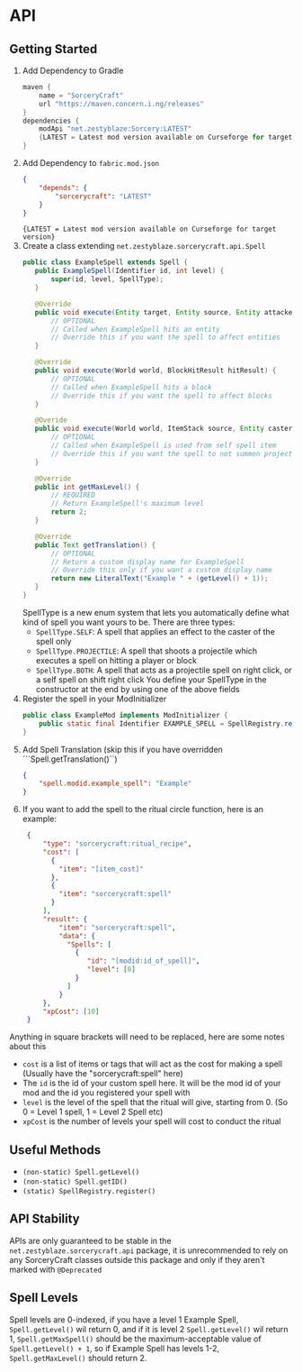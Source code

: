 # API

## Getting Started
1. Add Dependency to Gradle
    ```gradle
    maven {
        name = "SorceryCraft"
        url "https://maven.concern.i.ng/releases"
    }
    dependencies {
        modApi "net.zestyblaze:Sorcery:LATEST"
        {LATEST = Latest mod version available on Curseforge for target version}
    }
    ```
2. Add Dependency to ```fabric.mod.json```
    ```json
    {
        "depends": {
            "sorcerycraft": "LATEST"
        }
    }
    ```
   `{LATEST = Latest mod version available on Curseforge for target version}`
3. Create a class extending ```net.zestyblaze.sorcerycraft.api.Spell```
    ```java
    public class ExampleSpell extends Spell {
       public ExampleSpell(Identifier id, int level) {
           super(id, level, SpellType);
       }

       @Override
       public void execute(Entity target, Entity source, Entity attacker) {
           // OPTIONAL
           // Called when ExampleSpell hits an entity
           // Override this if you want the spell to affect entities
       }

       @Override
       public void execute(World world, BlockHitResult hitResult) {
           // OPTIONAL
           // Called when ExampleSpell hits a block
           // Override this if you want the spell to affect blocks
       }
   
       @Overide
       public void execute(World world, ItemStack source, Entity caster) {
           // OPTIONAL
           // Called when ExampleSpell is used from self spell item
           // Override this if you want the spell to not summon projectile and only be used on caster
       }    

       @Override
       public int getMaxLevel() {
           // REQUIRED
           // Return ExampleSpell's maximum level
           return 2;
       }

       @Override
       public Text getTranslation() {
           // OPTIONAL
           // Return a custom display name for ExampleSpell
           // Override this only if you want a custom display name
           return new LiteralText("Example " + (getLevel() + 1));
       }
    }
    ```
   SpellType is a new enum system that lets you automatically define what kind of spell you want yours to be. There are three types:
   - `SpellType.SELF`: A spell that applies an effect to the caster of the spell only
   - `SpellType.PROJECTILE`: A spell that shoots a projectile which executes a spell on hitting a player or block
   - `SpellType.BOTH`: A spell that acts as a projectile spell on right click, or a self spell on shift right click
   You define your SpellType in the constructor at the end by using one of the above fields
4. Register the spell in your ModInitializer
    ```java
    public class ExampleMod implements ModInitializer {
        public static final Identifier EXAMPLE_SPELL = SpellRegistry.register(new Identifier("modid", "example_spell"), ExampleSpell.class);
    }
    ```
5. Add Spell Translation (skip this if you have overridden ```Spell.getTranslation()``)
    ```json
    {
        "spell.modid.example_spell": "Example"
    }
    ```
6. If you want to add the spell to the ritual circle function, here is an example:
   ```json
    {
        "type": "sorcerycraft:ritual_recipe",
        "cost": [
          {
            "item": "[item_cost]"
          },
          {
            "item": "sorcerycraft:spell"
          }
        ],
        "result": {
            "item": "sorcerycraft:spell",
            "data": {
              "Spells": [
                {
                   "id": "[modid:id_of_spell]",
                   "level": [0]
                }        
              ]      
            }          
        },
        "xpCost": [10]   
    }
    ```
Anything in square brackets will need to be replaced, here are some notes about this
- `cost` is a list of items or tags that will act as the cost for making a spell (Usually have the "sorcerycraft:spell" here)
- The `id` is the id of your custom spell here. It will be the mod id of your mod and the id you registered your spell with
- `level` is the level of the spell that the ritual will give, starting from 0. (So 0 = Level 1 spell, 1 = Level 2 Spell etc)
- `xpCost` is the number of levels your spell will cost to conduct the ritual

## Useful Methods
- ```(non-static) Spell.getLevel()```
- ```(non-static) Spell.getID()```
- ```(static) SpellRegistry.register()```

## API Stability
APIs are only guaranteed to be stable in the ```net.zestyblaze.sorcerycraft.api``` package, it is unrecommended to rely on any SorceryCraft classes outside this package and only if they aren't marked with `@Deprecated`

## Spell Levels
Spell levels are 0-indexed, if you have a level 1 Example Spell, ```Spell.getLevel()``` wil return 0, and if it is level 2 ```Spell.getLevel()``` wil return 1, ```Spell.getMaxSpell()``` should be the maximum-acceptable value of ```Spell.getLevel() + 1```, so if Example Spell has levels 1-2, ```Spell.getMaxLevel()``` should return 2.
